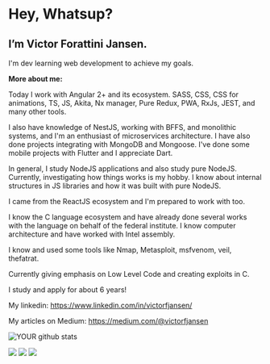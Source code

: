 # Hey, Whatsup?

## I’m Victor Forattini Jansen. 
I'm dev learning web development to achieve my goals.


<b> More about me: </b> 

Today I work with Angular 2+ and its ecosystem. SASS, CSS, CSS for animations, TS, JS, Akita, Nx manager, Pure Redux, PWA, RxJs, JEST, and many other tools.

I also have knowledge of NestJS, working with BFFS, and monolithic systems, and I'm an enthusiast of microservices architecture. I have also done projects integrating with MongoDB and Mongoose.
I've done some mobile projects with Flutter and I appreciate Dart.

In general, I study NodeJS applications and also study pure NodeJS. Currently, investigating how things works is my hobby. I know about internal structures in JS libraries and how it was built with pure NodeJS.

I came from the ReactJS ecosystem and I'm prepared to work with too.

I know the C language ecosystem and have already done several works with the language on behalf of the federal institute.
I know computer architecture and have worked with Intel assembly.

I know and used some tools like Nmap, Metasploit, msfvenom, veil, thefatrat.

Currently giving emphasis on Low Level Code and creating exploits in C.

I study and apply for about 6 years! 

My linkedin: https://www.linkedin.com/in/victorfjansen/

My articles on Medium: https://medium.com/@victorfjansen

![YOUR github stats](https://github-readme-stats.vercel.app/api?username=victorfjansen)

[<img src="https://img.shields.io/badge/medium-%2312100E.svg?&style=for-the-badge&logo=medium&logoColor=white" />](https://medium.com/@victorfjansen) [<img src="https://img.shields.io/badge/linkedin-%230077B5.svg?&style=for-the-badge&logo=linkedin&logoColor=white" />](https://www.linkedin.com/in/victorfjansen/) [<img src = "https://img.shields.io/badge/instagram-%23E4405F.svg?&style=for-the-badge&logo=instagram&logoColor=white">](https://www.instagram.com/victor_fjansen/)

